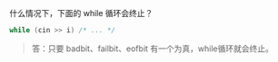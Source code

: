 什么情况下，下面的 while 循环会终止？

```cpp
while (cin >> i) /* ... */
```

> 答：只要 badbit、failbit、eofbit 有一个为真，while循环就会终止。
